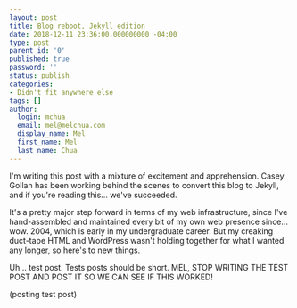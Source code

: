 ```yaml
---
layout: post
title: Blog reboot, Jekyll edition
date: 2018-12-11 23:36:00.000000000 -04:00
type: post
parent_id: '0'
published: true
password: ''
status: publish
categories:
- Didn't fit anywhere else
tags: []
author:
  login: mchua
  email: mel@melchua.com
  display_name: Mel
  first_name: Mel
  last_name: Chua
---
```


I'm writing this post with a mixture of excitement and apprehension. Casey Gollan has been working behind the scenes to convert this blog to Jekyll, and if you're reading this... we've succeeded.

It's a pretty major step forward in terms of my web infrastructure, since I've hand-assembled and maintained every bit of my own web presence since... wow. 2004, which is early in my undergraduate career. But my creaking duct-tape HTML and WordPress wasn't holding together for what I wanted any longer, so here's to new things.

Uh... test post. Tests posts should be short. MEL, STOP WRITING THE TEST POST AND POST IT SO WE CAN SEE IF THIS WORKED!

(posting test post)
